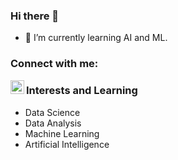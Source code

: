 ### Hi there 👋




- 🌱 I’m currently learning AI and ML.


### Connect with me:

[<img align="left" alt="codeSTACKr | LinkedIn" width="22px" src="https://cdn.jsdelivr.net/npm/simple-icons@v3/icons/linkedin.svg" />][linkedin]









### Interests and Learning

- Data Science
- Data Analysis
- Machine Learning
- Artificial Intelligence

[linkedin]: https://www.linkedin.com/in/ahmet-karayel-39a245193/

